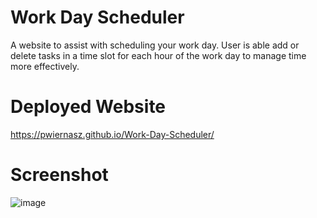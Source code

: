# Work Day Scheduler
A website to assist with scheduling your work day. User is able add or delete tasks in a time slot for each hour of the work day to manage time more effectively. 

# Deployed Website
https://pwiernasz.github.io/Work-Day-Scheduler/

# Screenshot


![image](https://user-images.githubusercontent.com/100784603/166176361-add408b1-6a98-496c-b8f8-a86224bfebf6.png)
